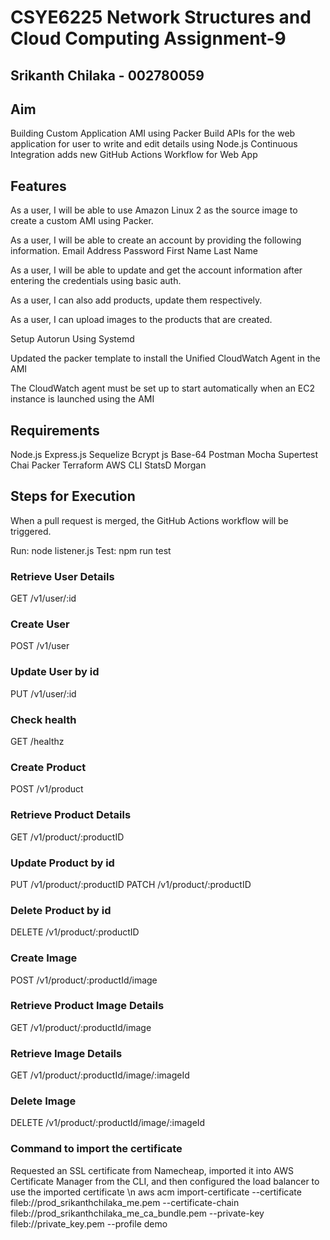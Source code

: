 # CSYE6225 Network Structures and Cloud Computing Assignment-9

## Srikanth Chilaka - 002780059

## Aim
Building Custom Application AMI using Packer
Build APIs for the web application for user to write and edit details using Node.js
Continuous Integration adds new GitHub Actions Workflow for Web App
## Features
As a user, I will be able to use Amazon Linux 2 as the source image to create a custom AMI using Packer.

As a user, I will be able to create an account by providing the following information.
    Email Address
    Password
    First Name
    Last Name

As a user, I will be able to update and get the account information after entering the credentials using basic auth.

As a user, I can also add products, update them respectively.

As a user, I can upload images to the products that are created.

Setup Autorun Using Systemd

Updated the packer template to install the Unified CloudWatch Agent in the AMI

The CloudWatch agent must be set up to start automatically when an EC2 instance is launched using the AMI
## Requirements
Node.js
Express.js
Sequelize
Bcrypt js
Base-64
Postman
Mocha
Supertest
Chai
Packer
Terraform
AWS CLI
StatsD
Morgan

## Steps for Execution
When a pull request is merged, the GitHub Actions workflow will be triggered.

Run: node listener.js
Test: npm run test

### Retrieve User Details
GET /v1/user/:id

### Create User
POST /v1/user

### Update User by id
PUT /v1/user/:id

### Check health
GET /healthz

### Create Product
POST /v1/product

### Retrieve Product Details
GET /v1/product/:productID

### Update Product by id
PUT /v1/product/:productID
PATCH /v1/product/:productID

### Delete Product by id
DELETE /v1/product/:productID

### Create Image
POST /v1/product/:productId/image

### Retrieve Product Image Details
GET /v1/product/:productId/image

### Retrieve Image Details
GET /v1/product/:productId/image/:imageId

### Delete Image
DELETE /v1/product/:productId/image/:imageId

### Command to import the certificate 
Requested an SSL certificate from Namecheap, imported it into AWS Certificate Manager from the CLI, and then configured the load balancer to use the imported certificate \n
aws acm import-certificate --certificate fileb://prod_srikanthchilaka_me.pem --certificate-chain fileb://prod_srikanthchilaka_me_ca_bundle.pem --private-key fileb://private_key.pem --profile demo
